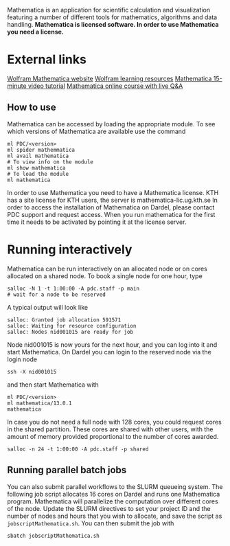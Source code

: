 Mathematica is an application for scientific calculation and visualization featuring a number of different tools for mathematics, algorithms and data handling.
**Mathematica is licensed software. In order to use Mathematica you need a license.**

# External links
[Wolfram Mathematica website](http://http://www.wolfram.com/mathematica/)
[Wolfram learning resources](https://www.wolfram.com/wolfram-u)
[Mathematica 15-minute video tutorial](https://wolfram.com/wolfram-u/courses/wolfram-language/hands-on-start-to-mathematica-wl005/)
[Mathematica online course with live Q&A](https://www.wolfram.com/wolfram-u/courses/wolfram-language/mathematica-training-tutorials-hos)

## How to use

Mathematica can be accessed by loading the appropriate module. To see which versions of Mathematica are available use the command
```
ml PDC/<version>
ml spider mathemmatica
ml avail mathematica
# To view info on the module
ml show mathematica
# To load the module
ml mathematica
```
In order to use Mathematica you need to have a Mathematica license. KTH has a site license for KTH users, the server is
mathematica-lic.ug.kth.se
In order to access the installation of Mathematica on Dardel, please contact PDC support and request access.
When you run mathematica for the first time it needs to be activated by pointing it at the license server.

# Running interactively
Mathematica can be run interactively on an allocated node or on cores allocated on a shared node. To book a
single node for one hour, type
```
salloc -N 1 -t 1:00:00 -A pdc.staff -p main
# wait for a node to be reserved
```
A typical output will look like
```
salloc: Granted job allocation 591571
salloc: Waiting for resource configuration
salloc: Nodes nid001015 are ready for job
```
Node nid001015 is now yours for the next hour, and you can log into it and
start Mathematica. On Dardel you can login to the reserved node via the login node
```
ssh -X nid001015
```
and then start Mathematica with
```
ml PDC/<version>
ml mathematica/13.0.1
mathematica
```
In case you do not need a full node with 128 cores, you could request
cores in the shared partition. These cores are shared with other users,
with the amount of memory provided proportional to the number of cores
awarded.
```
salloc -n 24 -t 1:00:00 -A pdc.staff -p shared
```

## Running parallel batch jobs
You can also submit parallel workflows to the SLURM queueing system.
The following job script allocates 16 cores on Dardel and runs one Mathematica
program. Mathematica will parallelize the computation over different cores of the node.
Update the SLURM directives to set your project ID and
the number of nodes and hours that you wish to allocate,
and save the script as ``jobscriptMathematica.sh``.
You can then submit the job with
```
sbatch jobscriptMathematica.sh
```
